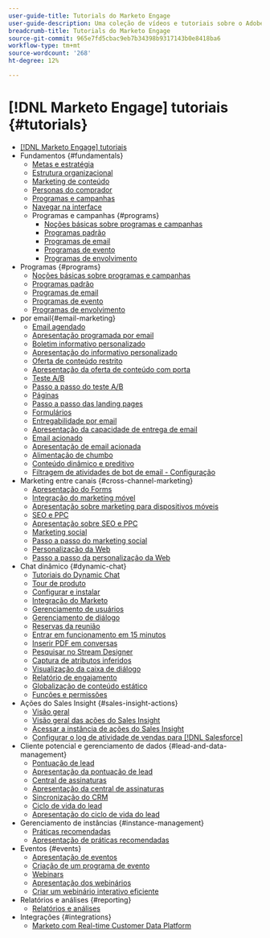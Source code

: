 ```yaml
---
user-guide-title: Tutorials do Marketo Engage
user-guide-description: Uma coleção de vídeos e tutoriais sobre o Adobe Marketo Engage.
breadcrumb-title: Tutorials do Marketo Engage
source-git-commit: 965e7fd5cbac9eb7b34398b9317143b0e8418ba6
workflow-type: tm+mt
source-wordcount: '268'
ht-degree: 12%

---
```



# [!DNL Marketo Engage] tutoriais {#tutorials}

+ [[!DNL Marketo Engage] tutoriais](/help/_marketo-main/overview.md)
+ Fundamentos {#fundamentals}
   + [Metas e estratégia](/help/fundamentals/goals-and-strategy-learn.md)
   + [Estrutura organizacional](/help/fundamentals/organizational-structure-learn.md)
   + [Marketing de conteúdo](/help/fundamentals/content-marketing-learn.md)
   + [Personas do comprador](/help/fundamentals/buyer-personas-learn.md)
   + [Programas e campanhas](/help/fundamentals/programs-and-campaigns.md)
   + [Navegar na interface](/help/fundamentals/ui-navigation.md)
   + Programas e campanhas {#programs}
      + [Noções básicas sobre programas e campanhas](help/programs/understanding-programs-and-campaigns.md)
      + [Programas padrão](/help/programs/default-programs.md)
      + [Programas de email](/help/programs/email-programs.md)
      + [Programas de evento](/help/programs/event-programs.md)
      + [Programas de envolvimento](/help/programs/engagement-programs.md)
+ Programas {#programs}
   + [Noções básicas sobre programas e campanhas](help/programs/understanding-programs-and-campaigns.md)
   + [Programas padrão](/help/programs/default-programs.md)
   + [Programas de email](/help/programs/email-programs.md)
   + [Programas de evento](/help/programs/event-programs.md)
   + [Programas de envolvimento](/help/programs/engagement-programs.md)
+  por email{#email-marketing}
   + [Email agendado](/help/email-marketing/scheduled-email-learn.md)
   + [Apresentação programada por email](/help/email-marketing/scheduled-email-watch.md)
   + [Boletim informativo personalizado](/help/email-marketing/personalized-newsletter-learn.md)
   + [Apresentação do informativo personalizado](/help/email-marketing/personalized-newsletter-watch.md)
   + [Oferta de conteúdo restrito](/help/email-marketing/gated-content-offer-learn.md)
   + [Apresentação da oferta de conteúdo com porta](/help/email-marketing/gated-content-offer-watch.md)
   + [Teste A/B](/help/email-marketing/ab-testing-learn.md)
   + [Passo a passo do teste A/B](/help/email-marketing/ab-testing-watch.md)
   + [Páginas ](/help/email-marketing/landing-pages-learn.md)
   + [Passo a passo das landing pages](/help/email-marketing/landing-pages-watch.md)
   + [Formulários](/help/email-marketing/forms-learn.md)
   + [Entregabilidade por email](/help/email-marketing/email-deliverability-learn.md)
   + [Apresentação da capacidade de entrega de email](/help/email-marketing/email-deliverability-watch.md)
   + [Email acionado](/help/email-marketing/triggered-email-learn.md)
   + [Apresentação de email acionada](/help/email-marketing/triggered-email-watch.md)
   + [Alimentação de chumbo](/help/email-marketing/lead-nuturing-learn.md)
   + [Conteúdo dinâmico e preditivo](/help/email-marketing/dynamic-and-predictive-content-learn.md)
   + [Filtragem de atividades de bot de email - Configuração](/help/filtering-email-bot-activities/setup.md)
+ Marketing entre canais {#cross-channel-marketing}
   + [Apresentação do Forms](/help/email-marketing/forms-watch.md)
   + [Integração do marketing móvel](/help/cross-channel-marketing/mobile-marketing-learn.md)
   + [Apresentação sobre marketing para dispositivos móveis](/help/cross-channel-marketing/mobile-marketing-watch.md)
   + [SEO e PPC](/help/cross-channel-marketing/seo-and-ppc-learn.md)
   + [Apresentação sobre SEO e PPC](/help/cross-channel-marketing/seo-and-ppc-watch.md)
   + [Marketing social](/help/cross-channel-marketing/social-marketing-learn.md)
   + [Passo a passo do marketing social](/help/cross-channel-marketing/social-marketing-watch.md)
   + [Personalização da Web](/help/cross-channel-marketing/web-personalization-learn.md)
   + [Passo a passo da personalização da Web](/help/cross-channel-marketing/web-personalization-watch.md)
+ Chat dinâmico {#dynamic-chat}
   + [Tutoriais do Dynamic Chat](/help/dynamic-chat/dynamic-chat-overview.md)
   + [Tour de produto](/help/dynamic-chat/product-tour.md)
   + [Configurar e instalar](/help/dynamic-chat/setup.md)
   + [Integração do Marketo](/help/dynamic-chat/marketo-integration.md)
   + [Gerenciamento de usuários](/help/dynamic-chat/user-management.md)
   + [Gerenciamento de diálogo](/help/dynamic-chat/dialogue-management.md)
   + [Reservas da reunião](/help/dynamic-chat/meeting-booking.md)
   + [Entrar em funcionamento em 15 minutos](/help/dynamic-chat/go-live-in-15-minutes.md)
   + [Inserir PDF em conversas](/help/dynamic-chat/document-cloud-integration.md)
   + [Pesquisar no Stream Designer](/help/dynamic-chat/search-in-stream-designer.md)
   + [Captura de atributos inferidos](/help/dynamic-chat/capture-inferred-attributes.md)
   + [Visualização da caixa de diálogo](/help/dynamic-chat/dialogue-preview.md)
   + [Relatório de engajamento](/help/dynamic-chat/engagement-report.md)
   + [Globalização de conteúdo estático](/help/dynamic-chat/globalization-of-static-content.md)
   + [Funções e permissões](/help/dynamic-chat/roles-and-permissions.md)
+ Ações do Sales Insight {#sales-insight-actions}
   + [Visão geral](/help/sales-insight-actions/overview.md)
   + [Visão geral das ações do Sales Insight](/help/sales-insight-actions/sales-insight-actions-overview.md)
   + [Acessar a instância de ações do Sales Insight](/help/sales-insight-actions/accessing-your-sales-insight-actions-instance.md)
   + [Configurar o log de atividade de vendas para [!DNL Salesforce]](/help/sales-insight-actions/configure-sales-activity-logging-to-salesforce.md)
+ Cliente potencial e gerenciamento de dados {#lead-and-data-management}
   + [Pontuação de lead](/help/lead-and-data-management/lead-scoring-learn.md)
   + [Apresentação da pontuação de lead](/help/lead-and-data-management/lead-scoring-watch.md)
   + [Central de assinaturas](/help/lead-and-data-management/subscription-center-learn.md)
   + [Apresentação da central de assinaturas](/help/lead-and-data-management/subscription-center-watch.md)
   + [Sincronização do CRM](/help/lead-and-data-management/crm-sync-learn.md)
   + [Ciclo de vida do lead](/help/lead-and-data-management/lead-lifecycle-learn.md)
   + [Apresentação do ciclo de vida do lead](/help/lead-and-data-management/lead-lifecycle-watch.md)
+ Gerenciamento de instâncias {#instance-management}
   + [Práticas recomendadas](/help/instance-management/best-practice-learn.md)
   + [Apresentação de práticas recomendadas](/help/instance-management/best-practice-watch.md)
+ Eventos {#events}
   + [Apresentação de eventos](/help/events/events-watch.md)
   + [Criação de um programa de evento](/help/events/events-learn.md)
   + [Webinars](/help/events/webinar-learn.md)
   + [Apresentação dos webinários](/help/events/webinar-watch.md)
   + [Criar um webinário interativo eficiente](/help/events/design-an-effective-interactive-webinar.md)
+ Relatórios e análises {#reporting}
   + [Relatórios e análises](/help/reporting/reporting-and-analytics.md)
+ Integrações {#integrations}
   + [Marketo com Real-time Customer Data Platform](https://experienceleague.adobe.com/docs/platform-learn/tutorials/sources/ingest-data-from-marketo.html)
